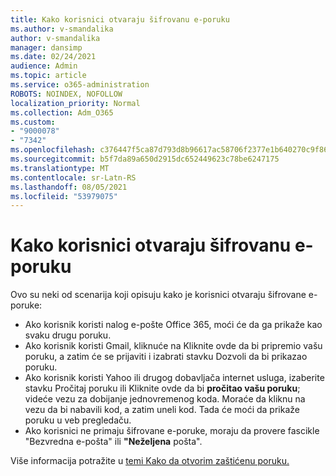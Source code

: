 ```yaml
---
title: Kako korisnici otvaraju šifrovanu e-poruku
ms.author: v-smandalika
author: v-smandalika
manager: dansimp
ms.date: 02/24/2021
audience: Admin
ms.topic: article
ms.service: o365-administration
ROBOTS: NOINDEX, NOFOLLOW
localization_priority: Normal
ms.collection: Adm_O365
ms.custom:
- "9000078"
- "7342"
ms.openlocfilehash: c376447f5ca87d793d8b96617ac58706f2377e1b640270c9f861c4475b85cf72
ms.sourcegitcommit: b5f7da89a650d2915dc652449623c78be6247175
ms.translationtype: MT
ms.contentlocale: sr-Latn-RS
ms.lasthandoff: 08/05/2021
ms.locfileid: "53979075"
---
```

# <a name="how-users-open-an-encrypted-email-message"></a>Kako korisnici otvaraju šifrovanu e-poruku

Ovo su neki od scenarija koji opisuju kako je korisnici otvaraju šifrovane e-poruke:

- Ako korisnik koristi nalog e-pošte Office 365, moći će da ga prikaže kao svaku drugu poruku.
- Ako korisnik koristi Gmail, kliknuće na Kliknite ovde da bi pripremio vašu  poruku, a zatim će se prijaviti i izabrati stavku Dozvoli da bi prikazao poruku. 
- Ako korisnik koristi Yahoo ili drugog dobavljača internet  usluga, izaberite stavku Pročitaj poruku ili Kliknite ovde da bi **pročitao vašu poruku**; videće vezu za dobijanje jednovremenog koda. Moraće da kliknu na vezu da bi nabavili kod, a zatim uneli kod. Tada će moći da prikaže poruku u veb pregledaču.
- Ako korisnici ne primaju šifrovane e-poruke, moraju da provere fascikle "Bezvredna e-pošta" ili **"Neželjena** pošta". 

Više informacija potražite u [temi Kako da otvorim zaštićenu poruku.](https://support.microsoft.com/topic/how-do-i-open-a-protected-message-1157a286-8ecc-4b1e-ac43-2a608fbf3098)